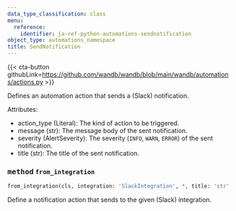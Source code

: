 ```yaml
---
data_type_classification: class
menu:
  reference:
    identifier: ja-ref-python-automations-sendnotification
object_type: automations_namespace
title: SendNotification
---
```


{{< cta-button githubLink=https://github.com/wandb/wandb/blob/main/wandb/automations/actions.py >}}



Defines an automation action that sends a (Slack) notification.

Attributes:
- action_type (Literal): The kind of action to be triggered.
- message (str): The message body of the sent notification.
- severity (AlertSeverity): The severity (`INFO`, `WARN`, `ERROR`) of the sent notification.
- title (str): The title of the sent notification.

### <kbd>method</kbd> `from_integration`
```python
from_integration(cls, integration: 'SlackIntegration', *, title: 'str' = '', text: 'str' = '', level: 'AlertSeverity' = <AlertSeverity.INFO: 'INFO'>) -> 'Self'
```
Define a notification action that sends to the given (Slack) integration.